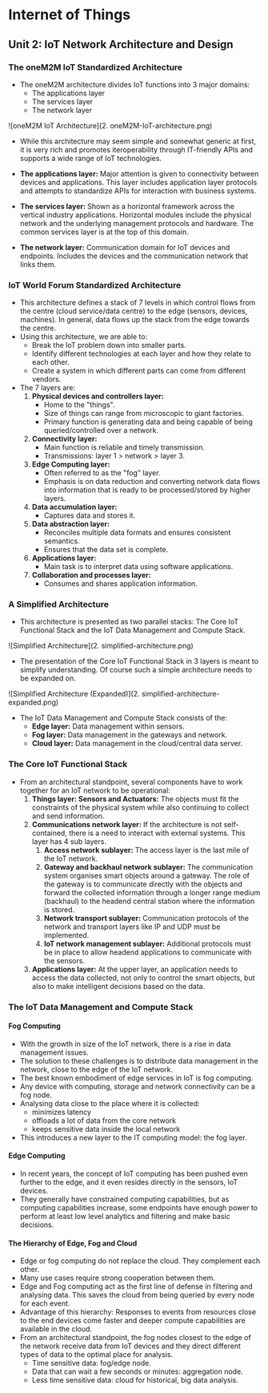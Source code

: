 # Internet of Things

## Unit 2: IoT Network Architecture and Design

### The oneM2M IoT Standardized Architecture

- The oneM2M architecture divides IoT functions into 3 major domains:
  - The applications layer
  - The services layer
  - The network layer

![oneM2M IoT Architecture](2. oneM2M-IoT-architecture.png)

- While this architecture may seem simple and somewhat generic at first, it is very rich and promotes iteroperability through IT-friendly APIs and supports a wide range of IoT technologies.



- **The applications layer:** Major attention is given to connectivity between devices and applications. This layer includes application layer protocols and attempts to standardize APIs for interaction with business systems.
- **The services layer:** Shown as a horizontal framework across the vertical industry applications. Horizontal modules include the physical network and the underlying management protocols and hardware. The common services layer is at the top of this domain.
- **The network layer:** Communication domain for IoT devices and endpoints. Includes the devices and the communication network that links them.

### IoT World Forum Standardized Architecture

- This architecture defines a stack of 7 levels in which control flows from the centre (cloud service/data centre) to the edge (sensors, devices, machines). In general, data flows up the stack from the edge towards the centre.
- Using this architecture, we are able to:
  - Break the IoT problem down into smaller parts.
  - Identify different technologies at each layer and how they relate to each other.
  - Create a system in which different parts can come from different vendors.
- The 7 layers are:
  1. **Physical devices and controllers layer:**
     - Home to the "things".
     - Size of things can range from microscopic to giant factories.
     - Primary function is generating data and being capable of being queried/controlled over a network.
  2. **Connectivity layer:**
     - Main function is reliable and timely transmission.
     - Transmissions: layer 1 > network > layer 3.
  3. **Edge Computing layer:**
     - Often referred to as the "fog" layer.
     - Emphasis is on data reduction and converting network data flows into information that is ready to be processed/stored by higher layers.
  4. **Data accumulation layer:**
     - Captures data and stores it.
  5. **Data abstraction layer:**
     - Reconciles multiple data formats and ensures consistent semantics.
     - Ensures that the data set is complete.
  6. **Applications layer:**
     - Main task is to interpret data using software applications.
  7. **Collaboration and processes layer:**
     - Consumes and shares application information.

### A Simplified Architecture

- This architecture is presented as two parallel stacks: The Core IoT Functional Stack and the IoT Data Management and Compute Stack.

![Simplified Architecture](2. simplified-architecture.png)

- The presentation of the Core IoT Functional Stack in 3 layers is meant to simplify understanding. Of course such a simple architecture needs to be expanded on.

![Simplified Architecture (Expanded)](2. simplified-architecture-expanded.png)

- The IoT Data Management and Compute Stack consists of the:
  - **Edge layer:** Data management within sensors.
  - **Fog layer:** Data management in the gateways and network.
  - **Cloud layer:** Data management in the cloud/central data server.

### The Core IoT Functional Stack

- From an architectural standpoint, several components have to work together for an IoT network to be operational:
  1. **Things layer: Sensors and Actuators:** The objects must fit the constraints of the physical system while also continuing to collect and send information.
  2. **Communications network layer:** If the architecture is not self-contained, there is a need to interact with external systems. This layer has 4 sub layers.
     1. **Access network sublayer:** The access layer is the last mile of the IoT network.
     2. **Gateway and backhaul network sublayer:** The communication system organises smart objects around a gateway. The role of the gateway is to communicate directly with the objects and forward the collected information through a longer range medium (backhaul) to the headend central station where the information is stored.
     3. **Network transport sublayer:** Communication protocols of the network and transport layers like IP and UDP must be implemented.
     4. **IoT network management sublayer:** Additional protocols must be in place to allow headend applications to communicate with the sensors.
  5. **Applications layer:** At the upper layer, an application needs to access the data collected, not only to control the smart objects, but also to make intelligent decisions based on the data.

### The IoT Data Management and Compute Stack

#### Fog Computing

- With the growth in size of the IoT network, there is a rise in data management issues.
- The solution to these challenges is to distribute data management in the network, close to the edge of the IoT network.
- The best known embodiment of edge services in IoT is fog computing.
- Any device with computing, storage and network connectivity can be a fog node.
- Analysing data close to the place where it is collected:
  - minimizes latency
  - offloads a lot of data from the core network
  - keeps sensitive data inside the local network
- This introduces a new layer to the IT computing model: the fog layer.

#### Edge Computing

- In recent years, the concept of IoT computing has been pushed even further to the edge, and it even resides directly in the sensors, IoT devices.
- They generally have constrained computing capabilities, but as computing capabilities increase, some endpoints have enough power to perform at least low level analytics and filtering and make basic decisions.

#### The Hierarchy of Edge, Fog and Cloud

- Edge or fog computing do not replace the cloud. They complement each other.
- Many use cases require strong cooperation between them.
- Edge and Fog computing act as the first line of defense in filtering and analysing data. This saves the cloud from being queried by every node for each event.
- Advantage of this hierarchy: Responses to events from resources close to the end devices come faster and deeper compute capabilities are available in the cloud.
- From an architectural standpoint, the fog nodes closest to the edge of the network receive data from IoT devices and they direct different types of data to the optimal place for analysis.
  - Time sensitive data: fog/edge node.
  - Data that can wait a few seconds or minutes: aggregation node.
  - Less time sensitive data: cloud for historical, big data analysis.